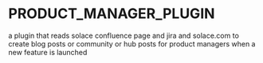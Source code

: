 # PRODUCT_MANAGER_PLUGIN

a plugin that reads solace confluence page and jira and solace.com to create blog posts or community or hub posts for product managers when a new feature is launched